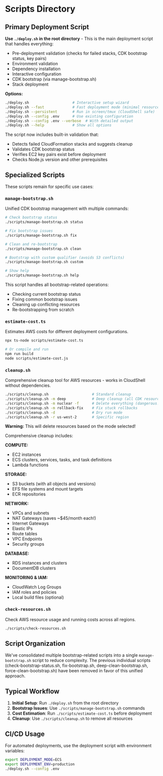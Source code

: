 # Scripts Directory

## Primary Deployment Script

**Use `./deploy.sh` in the root directory** - This is the main deployment script that handles everything:
- Pre-deployment validation (checks for failed stacks, CDK bootstrap status, key pairs)
- Environment validation
- Dependency installation
- Interactive configuration
- CDK bootstrap (via manage-bootstrap.sh)
- Stack deployment

**Options:**
```bash
./deploy.sh                    # Interactive setup wizard
./deploy.sh --fast             # Fast deployment mode (minimal resources)
./deploy.sh --persistent       # Run in screen/tmux (CloudShell safe)
./deploy.sh --config .env      # Use existing configuration
./deploy.sh --config .env --verbose  # With detailed output
./deploy.sh --help             # Show all options
```

The script now includes built-in validation that:
- Detects failed CloudFormation stacks and suggests cleanup
- Validates CDK bootstrap status
- Verifies EC2 key pairs exist before deployment
- Checks Node.js version and other prerequisites

## Specialized Scripts

These scripts remain for specific use cases:

### `manage-bootstrap.sh`
Unified CDK bootstrap management with multiple commands:
```bash
# Check bootstrap status
./scripts/manage-bootstrap.sh status

# Fix bootstrap issues
./scripts/manage-bootstrap.sh fix

# Clean and re-bootstrap
./scripts/manage-bootstrap.sh clean

# Bootstrap with custom qualifier (avoids S3 conflicts)
./scripts/manage-bootstrap.sh custom

# Show help
./scripts/manage-bootstrap.sh help
```

This script handles all bootstrap-related operations:
- Checking current bootstrap status
- Fixing common bootstrap issues
- Cleaning up conflicting resources
- Re-bootstrapping from scratch

### `estimate-cost.ts`
Estimates AWS costs for different deployment configurations.
```bash
npx ts-node scripts/estimate-cost.ts

# Or compile and run
npm run build
node scripts/estimate-cost.js
```

### `cleanup.sh`
Comprehensive cleanup tool for AWS resources - works in CloudShell without dependencies.
```bash
./scripts/cleanup.sh                    # Standard cleanup
./scripts/cleanup.sh -m deep            # Deep cleanup (all CDK resources)
./scripts/cleanup.sh -m nuclear -f      # Delete everything (dangerous!)
./scripts/cleanup.sh -m rollback-fix    # Fix stuck rollbacks
./scripts/cleanup.sh -d                 # Dry run mode
./scripts/cleanup.sh -r us-west-2       # Specific region
```
**Warning:** This will delete resources based on the mode selected!

Comprehensive cleanup includes:

**COMPUTE:**
- EC2 instances
- ECS clusters, services, tasks, and task definitions
- Lambda functions

**STORAGE:**
- S3 buckets (with all objects and versions)
- EFS file systems and mount targets
- ECR repositories

**NETWORK:**
- VPCs and subnets
- NAT Gateways (saves ~$45/month each!)
- Internet Gateways
- Elastic IPs
- Route tables
- VPC Endpoints
- Security groups

**DATABASE:**
- RDS instances and clusters
- DocumentDB clusters

**MONITORING & IAM:**
- CloudWatch Log Groups
- IAM roles and policies
- Local build files (optional)

### `check-resources.sh`
Check AWS resource usage and running costs across all regions.
```bash
./scripts/check-resources.sh
```


## Script Organization

We've consolidated multiple bootstrap-related scripts into a single `manage-bootstrap.sh` script to reduce complexity. The previous individual scripts (check-bootstrap-status.sh, fix-bootstrap.sh, deep-clean-bootstrap.sh, force-clean-bootstrap.sh) have been removed in favor of this unified approach.

## Typical Workflow

1. **Initial Setup**: Run `./deploy.sh` from the root directory
2. **Bootstrap Issues**: Use `./scripts/manage-bootstrap.sh` commands
3. **Cost Estimation**: Run `./scripts/estimate-cost.ts` before deployment
4. **Cleanup**: Use `./scripts/cleanup.sh` to remove all resources

## CI/CD Usage

For automated deployments, use the deployment script with environment variables:
```bash
export DEPLOYMENT_MODE=ECS
export DEPLOYMENT_ENV=production
./deploy.sh --config .env
```
